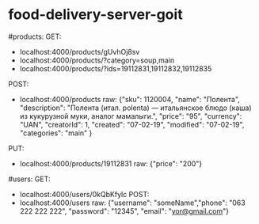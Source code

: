 # food-delivery-server-goit

#products:
GET:

- localhost:4000/products/gUvhOj8sv
- localhost:4000/products/?category=soup,main
- localhost:4000/products/?ids=19112831,19112832,19112835

POST:

- localhost:4000/products raw:
  {"sku": 1120004,
  "name": "Полента",
  "description": "Полента (итал. polenta) — итальянское блюдо (каша) из кукурузной муки, аналог мамалыги.",
  "price": "95",
  "currency": "UAN",
  "creatorId": 1,
  "created": "07-02-19",
  "modified": "07-02-19",
  "categories": "main"
  }

PUT:

- localhost:4000/products/19112831 raw: {"price": "200"}

#users:
GET:

- localhost:4000/users/0kQbKfylc
  POST:
- localhost:4000/users raw: {"username": "someName","phone": "063 222 222 222", "password": "12345", "email": "yor@gmail.com"}
